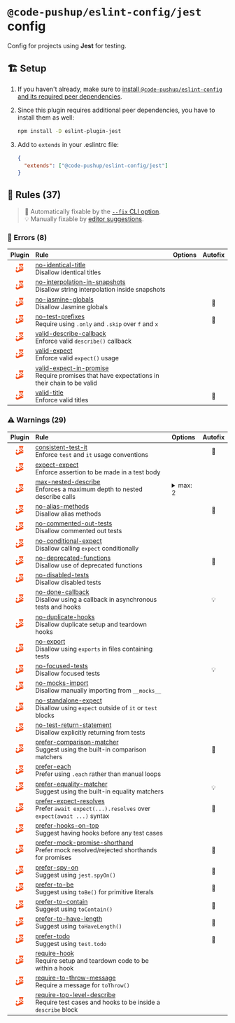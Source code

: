 # `@code-pushup/eslint-config/jest` config

Config for projects using **Jest** for testing.

## 🏗️ Setup

1. If you haven't already, make sure to [install `@code-pushup/eslint-config` and its required peer dependencies](../README.md#🏗️-setup).
2. Since this plugin requires additional peer dependencies, you have to install them as well:
   
   ```sh
   npm install -D eslint-plugin-jest
   ```
3. Add to `extends` in your .eslintrc file:
   
   ```json
   {
     "extends": ["@code-pushup/eslint-config/jest"]
   }
   ```


## 📏 Rules (37)

> 🔧 Automatically fixable by the [`--fix` CLI option](https://eslint.org/docs/user-guide/command-line-interface#--fix).<br>💡 Manually fixable by [editor suggestions](https://eslint.org/docs/developer-guide/working-with-rules#providing-suggestions).

### 🚨 Errors (8)

| Plugin | Rule | Options | Autofix |
| :-: | :-- | :-- | :-: |
| [![jest](./icons/material/jest.png)](https://github.com/jest-community/eslint-plugin-jest#readme) | [no-identical-title](https://github.com/jest-community/eslint-plugin-jest/blob/v27.6.0/docs/rules/no-identical-title.md)<br>Disallow identical titles |  |  |
| [![jest](./icons/material/jest.png)](https://github.com/jest-community/eslint-plugin-jest#readme) | [no-interpolation-in-snapshots](https://github.com/jest-community/eslint-plugin-jest/blob/v27.6.0/docs/rules/no-interpolation-in-snapshots.md)<br>Disallow string interpolation inside snapshots |  |  |
| [![jest](./icons/material/jest.png)](https://github.com/jest-community/eslint-plugin-jest#readme) | [no-jasmine-globals](https://github.com/jest-community/eslint-plugin-jest/blob/v27.6.0/docs/rules/no-jasmine-globals.md)<br>Disallow Jasmine globals |  | 🔧 |
| [![jest](./icons/material/jest.png)](https://github.com/jest-community/eslint-plugin-jest#readme) | [no-test-prefixes](https://github.com/jest-community/eslint-plugin-jest/blob/v27.6.0/docs/rules/no-test-prefixes.md)<br>Require using `.only` and `.skip` over `f` and `x` |  | 🔧 |
| [![jest](./icons/material/jest.png)](https://github.com/jest-community/eslint-plugin-jest#readme) | [valid-describe-callback](https://github.com/jest-community/eslint-plugin-jest/blob/v27.6.0/docs/rules/valid-describe-callback.md)<br>Enforce valid `describe()` callback |  |  |
| [![jest](./icons/material/jest.png)](https://github.com/jest-community/eslint-plugin-jest#readme) | [valid-expect](https://github.com/jest-community/eslint-plugin-jest/blob/v27.6.0/docs/rules/valid-expect.md)<br>Enforce valid `expect()` usage |  |  |
| [![jest](./icons/material/jest.png)](https://github.com/jest-community/eslint-plugin-jest#readme) | [valid-expect-in-promise](https://github.com/jest-community/eslint-plugin-jest/blob/v27.6.0/docs/rules/valid-expect-in-promise.md)<br>Require promises that have expectations in their chain to be valid |  |  |
| [![jest](./icons/material/jest.png)](https://github.com/jest-community/eslint-plugin-jest#readme) | [valid-title](https://github.com/jest-community/eslint-plugin-jest/blob/v27.6.0/docs/rules/valid-title.md)<br>Enforce valid titles |  | 🔧 |

### ⚠️ Warnings (29)

| Plugin | Rule | Options | Autofix |
| :-: | :-- | :-- | :-: |
| [![jest](./icons/material/jest.png)](https://github.com/jest-community/eslint-plugin-jest#readme) | [consistent-test-it](https://github.com/jest-community/eslint-plugin-jest/blob/v27.6.0/docs/rules/consistent-test-it.md)<br>Enforce `test` and `it` usage conventions |  | 🔧 |
| [![jest](./icons/material/jest.png)](https://github.com/jest-community/eslint-plugin-jest#readme) | [expect-expect](https://github.com/jest-community/eslint-plugin-jest/blob/v27.6.0/docs/rules/expect-expect.md)<br>Enforce assertion to be made in a test body |  |  |
| [![jest](./icons/material/jest.png)](https://github.com/jest-community/eslint-plugin-jest#readme) | [max-nested-describe](https://github.com/jest-community/eslint-plugin-jest/blob/v27.6.0/docs/rules/max-nested-describe.md)<br>Enforces a maximum depth to nested describe calls | <details><summary>max: 2</summary><pre>{<br>  "max": 2<br>}</pre></details> |  |
| [![jest](./icons/material/jest.png)](https://github.com/jest-community/eslint-plugin-jest#readme) | [no-alias-methods](https://github.com/jest-community/eslint-plugin-jest/blob/v27.6.0/docs/rules/no-alias-methods.md)<br>Disallow alias methods |  | 🔧 |
| [![jest](./icons/material/jest.png)](https://github.com/jest-community/eslint-plugin-jest#readme) | [no-commented-out-tests](https://github.com/jest-community/eslint-plugin-jest/blob/v27.6.0/docs/rules/no-commented-out-tests.md)<br>Disallow commented out tests |  |  |
| [![jest](./icons/material/jest.png)](https://github.com/jest-community/eslint-plugin-jest#readme) | [no-conditional-expect](https://github.com/jest-community/eslint-plugin-jest/blob/v27.6.0/docs/rules/no-conditional-expect.md)<br>Disallow calling `expect` conditionally |  |  |
| [![jest](./icons/material/jest.png)](https://github.com/jest-community/eslint-plugin-jest#readme) | [no-deprecated-functions](https://github.com/jest-community/eslint-plugin-jest/blob/v27.6.0/docs/rules/no-deprecated-functions.md)<br>Disallow use of deprecated functions |  | 🔧 |
| [![jest](./icons/material/jest.png)](https://github.com/jest-community/eslint-plugin-jest#readme) | [no-disabled-tests](https://github.com/jest-community/eslint-plugin-jest/blob/v27.6.0/docs/rules/no-disabled-tests.md)<br>Disallow disabled tests |  |  |
| [![jest](./icons/material/jest.png)](https://github.com/jest-community/eslint-plugin-jest#readme) | [no-done-callback](https://github.com/jest-community/eslint-plugin-jest/blob/v27.6.0/docs/rules/no-done-callback.md)<br>Disallow using a callback in asynchronous tests and hooks |  | 💡 |
| [![jest](./icons/material/jest.png)](https://github.com/jest-community/eslint-plugin-jest#readme) | [no-duplicate-hooks](https://github.com/jest-community/eslint-plugin-jest/blob/v27.6.0/docs/rules/no-duplicate-hooks.md)<br>Disallow duplicate setup and teardown hooks |  |  |
| [![jest](./icons/material/jest.png)](https://github.com/jest-community/eslint-plugin-jest#readme) | [no-export](https://github.com/jest-community/eslint-plugin-jest/blob/v27.6.0/docs/rules/no-export.md)<br>Disallow using `exports` in files containing tests |  |  |
| [![jest](./icons/material/jest.png)](https://github.com/jest-community/eslint-plugin-jest#readme) | [no-focused-tests](https://github.com/jest-community/eslint-plugin-jest/blob/v27.6.0/docs/rules/no-focused-tests.md)<br>Disallow focused tests |  | 💡 |
| [![jest](./icons/material/jest.png)](https://github.com/jest-community/eslint-plugin-jest#readme) | [no-mocks-import](https://github.com/jest-community/eslint-plugin-jest/blob/v27.6.0/docs/rules/no-mocks-import.md)<br>Disallow manually importing from `__mocks__` |  |  |
| [![jest](./icons/material/jest.png)](https://github.com/jest-community/eslint-plugin-jest#readme) | [no-standalone-expect](https://github.com/jest-community/eslint-plugin-jest/blob/v27.6.0/docs/rules/no-standalone-expect.md)<br>Disallow using `expect` outside of `it` or `test` blocks |  |  |
| [![jest](./icons/material/jest.png)](https://github.com/jest-community/eslint-plugin-jest#readme) | [no-test-return-statement](https://github.com/jest-community/eslint-plugin-jest/blob/v27.6.0/docs/rules/no-test-return-statement.md)<br>Disallow explicitly returning from tests |  |  |
| [![jest](./icons/material/jest.png)](https://github.com/jest-community/eslint-plugin-jest#readme) | [prefer-comparison-matcher](https://github.com/jest-community/eslint-plugin-jest/blob/v27.6.0/docs/rules/prefer-comparison-matcher.md)<br>Suggest using the built-in comparison matchers |  | 🔧 |
| [![jest](./icons/material/jest.png)](https://github.com/jest-community/eslint-plugin-jest#readme) | [prefer-each](https://github.com/jest-community/eslint-plugin-jest/blob/v27.6.0/docs/rules/prefer-each.md)<br>Prefer using `.each` rather than manual loops |  |  |
| [![jest](./icons/material/jest.png)](https://github.com/jest-community/eslint-plugin-jest#readme) | [prefer-equality-matcher](https://github.com/jest-community/eslint-plugin-jest/blob/v27.6.0/docs/rules/prefer-equality-matcher.md)<br>Suggest using the built-in equality matchers |  | 💡 |
| [![jest](./icons/material/jest.png)](https://github.com/jest-community/eslint-plugin-jest#readme) | [prefer-expect-resolves](https://github.com/jest-community/eslint-plugin-jest/blob/v27.6.0/docs/rules/prefer-expect-resolves.md)<br>Prefer `await expect(...).resolves` over `expect(await ...)` syntax |  | 🔧 |
| [![jest](./icons/material/jest.png)](https://github.com/jest-community/eslint-plugin-jest#readme) | [prefer-hooks-on-top](https://github.com/jest-community/eslint-plugin-jest/blob/v27.6.0/docs/rules/prefer-hooks-on-top.md)<br>Suggest having hooks before any test cases |  |  |
| [![jest](./icons/material/jest.png)](https://github.com/jest-community/eslint-plugin-jest#readme) | [prefer-mock-promise-shorthand](https://github.com/jest-community/eslint-plugin-jest/blob/v27.6.0/docs/rules/prefer-mock-promise-shorthand.md)<br>Prefer mock resolved/rejected shorthands for promises |  | 🔧 |
| [![jest](./icons/material/jest.png)](https://github.com/jest-community/eslint-plugin-jest#readme) | [prefer-spy-on](https://github.com/jest-community/eslint-plugin-jest/blob/v27.6.0/docs/rules/prefer-spy-on.md)<br>Suggest using `jest.spyOn()` |  | 🔧 |
| [![jest](./icons/material/jest.png)](https://github.com/jest-community/eslint-plugin-jest#readme) | [prefer-to-be](https://github.com/jest-community/eslint-plugin-jest/blob/v27.6.0/docs/rules/prefer-to-be.md)<br>Suggest using `toBe()` for primitive literals |  | 🔧 |
| [![jest](./icons/material/jest.png)](https://github.com/jest-community/eslint-plugin-jest#readme) | [prefer-to-contain](https://github.com/jest-community/eslint-plugin-jest/blob/v27.6.0/docs/rules/prefer-to-contain.md)<br>Suggest using `toContain()` |  | 🔧 |
| [![jest](./icons/material/jest.png)](https://github.com/jest-community/eslint-plugin-jest#readme) | [prefer-to-have-length](https://github.com/jest-community/eslint-plugin-jest/blob/v27.6.0/docs/rules/prefer-to-have-length.md)<br>Suggest using `toHaveLength()` |  | 🔧 |
| [![jest](./icons/material/jest.png)](https://github.com/jest-community/eslint-plugin-jest#readme) | [prefer-todo](https://github.com/jest-community/eslint-plugin-jest/blob/v27.6.0/docs/rules/prefer-todo.md)<br>Suggest using `test.todo` |  | 🔧 |
| [![jest](./icons/material/jest.png)](https://github.com/jest-community/eslint-plugin-jest#readme) | [require-hook](https://github.com/jest-community/eslint-plugin-jest/blob/v27.6.0/docs/rules/require-hook.md)<br>Require setup and teardown code to be within a hook |  |  |
| [![jest](./icons/material/jest.png)](https://github.com/jest-community/eslint-plugin-jest#readme) | [require-to-throw-message](https://github.com/jest-community/eslint-plugin-jest/blob/v27.6.0/docs/rules/require-to-throw-message.md)<br>Require a message for `toThrow()` |  |  |
| [![jest](./icons/material/jest.png)](https://github.com/jest-community/eslint-plugin-jest#readme) | [require-top-level-describe](https://github.com/jest-community/eslint-plugin-jest/blob/v27.6.0/docs/rules/require-top-level-describe.md)<br>Require test cases and hooks to be inside a `describe` block |  |  |